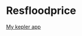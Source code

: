 # Resfloodprice
[My kepler app](https://kepler.gl/demo?mapUrl=https://raw.githubusercontent.com/ChayapholJ/Resfloodprice/refs/heads/main/kepler.gl.json)
